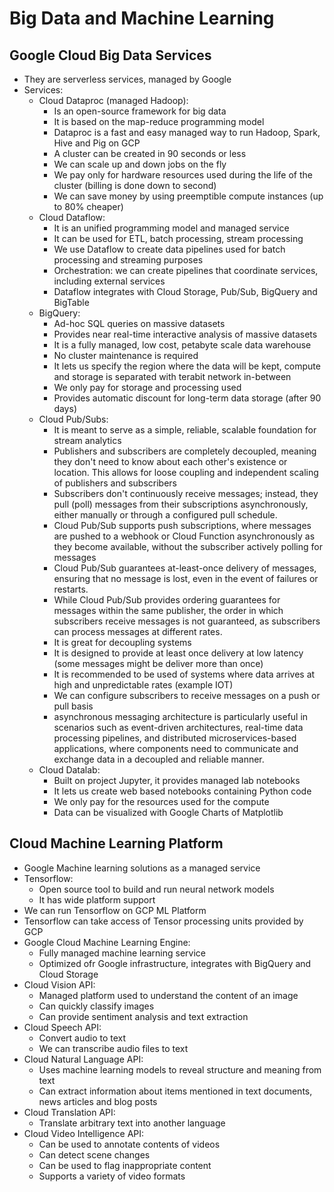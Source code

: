 # Big Data and Machine Learning

## Google Cloud Big Data Services

- They are serverless services, managed by Google
- Services:
    - Cloud Dataproc (managed Hadoop):
        - Is an open-source framework for big data
        - It is based on the map-reduce programming model
        - Dataproc is a fast and easy managed way to run Hadoop, Spark, Hive and Pig on GCP
        - A cluster can be created in 90 seconds or less
        - We can scale up and down jobs on the fly
        - We pay only for hardware resources used during the life of the cluster (billing is done down to second)
        - We can save money by using preemptible compute instances (up to 80% cheaper)
    - Cloud Dataflow:
        - It is an unified programming model and managed service
        - It can be used for ETL, batch processing, stream processing
        - We use Dataflow to create data pipelines used for batch processing and streaming purposes
        - Orchestration: we can create pipelines that coordinate services, including external services
        - Dataflow integrates with Cloud Storage, Pub/Sub, BigQuery and BigTable
    - BigQuery:
        - Ad-hoc SQL queries on massive datasets
        - Provides near real-time interactive analysis of massive datasets
        - It is a fully managed, low cost, petabyte scale data warehouse
        - No cluster maintenance is required
        - It lets us specify the region where the data will be kept, compute and storage is separated with terabit network in-between
        - We only pay for storage and processing used
        - Provides automatic discount for long-term data storage (after 90 days)
    - Cloud Pub/Subs:
        - It is meant to serve as a simple, reliable, scalable foundation for stream analytics
        - Publishers and subscribers are completely decoupled, meaning they don't need to know about each other's existence or location. This allows for loose coupling and independent scaling of publishers and subscribers
        - Subscribers don't continuously receive messages; instead, they pull (poll) messages from their subscriptions asynchronously, either manually or through a configured pull schedule.
        - Cloud Pub/Sub supports push subscriptions, where messages are pushed to a webhook or Cloud Function asynchronously as they become available, without the subscriber actively polling for messages
        - Cloud Pub/Sub guarantees at-least-once delivery of messages, ensuring that no message is lost, even in the event of failures or restarts.
        - While Cloud Pub/Sub provides ordering guarantees for messages within the same publisher, the order in which subscribers receive messages is not guaranteed, as subscribers can process messages at different rates.
        - It is great for decoupling systems
        - It is designed to provide at least once delivery at low latency (some messages might be deliver more than once)
        - It is recommended to be used of systems where data arrives at high and unpredictable rates (example IOT)
        - We can configure subscribers to receive messages on a push or pull basis
        - asynchronous messaging architecture is particularly useful in scenarios such as event-driven architectures, real-time data processing pipelines, and distributed microservices-based applications, where components need to communicate and exchange data in a decoupled and reliable manner.
    - Cloud Datalab:
        - Built on project Jupyter, it provides managed lab notebooks
        - It lets us create web based notebooks containing Python code
        - We only pay for the resources used for the compute
        - Data can be visualized with Google Charts of Matplotlib

## Cloud Machine Learning Platform

- Google Machine learning solutions as a managed service
- Tensorflow:
    - Open source tool to build and run neural network models
    - It has wide platform support
- We can run Tensorflow on GCP ML Platform
- Tensorflow can take access of Tensor processing units provided by GCP
- Google Cloud Machine Learning Engine:
    - Fully managed machine learning service
    - Optimized ofr Google infrastructure, integrates with BigQuery and Cloud Storage
- Cloud Vision API:
    - Managed platform used to understand the content of an image
    - Can quickly classify images
    - Can provide sentiment analysis and text extraction
- Cloud Speech API:
    - Convert audio to text
    - We can transcribe audio files to text
- Cloud Natural Language API:
    - Uses machine learning models to reveal structure and meaning from text
    - Can extract information about items mentioned in text documents, news articles and blog posts
- Cloud Translation API:
    - Translate arbitrary text into another language
- Cloud Video Intelligence API:
    - Can be used to annotate contents of videos
    - Can detect scene changes
    - Can be used to flag inappropriate content
    - Supports a variety of video formats
